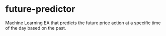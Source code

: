 # future-predictor
Machine Learning EA that predicts the future price action at a specific time of the day based on the past.
